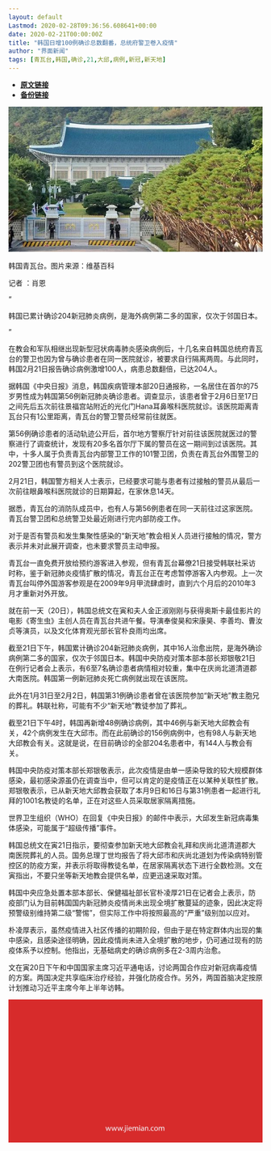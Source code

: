 ```yaml
---
layout: default
Lastmod: 2020-02-28T09:36:56.608641+00:00
date: 2020-02-21T00:00:00Z
title: "韩国日增100例确诊总数翻番，总统府警卫卷入疫情"
author: "界面新闻"
tags: [青瓦台,韩国,确诊,21,大邱,病例,新冠,新天地]
---
```


* [**原文链接**](http://mp.weixin.qq.com/s?__biz=MjM5NTE0ODc2Nw==&amp;mid=2650463980&amp;idx=3&amp;sn=a1ac444e70373e590f157a9256806d4e&amp;chksm=bef2985c8985114aed25dff9b5b2d235e2aa9101ccca9a6b95223ab727a8d03e044d070f6ec0#rd)
* [**备份链接**](http://archive.today/4ezjw)


![](/images/post/7c7f79ecdf202ddbb256a65f054d137d.jpg)

韩国青瓦台。图片来源：维基百科

记者 ：肖恩

“

  

韩国已累计确诊204新冠肺炎病例，是海外病例第二多的国家，仅次于邻国日本。

  

”

在教会和军队相继出现新型冠状病毒肺炎感染病例后，十几名来自韩国总统府青瓦台的警卫也因为曾与确诊患者在同一医院就诊，被要求自行隔离两周。与此同时，韩国2月21日报告确诊病例激增100人，病患总数翻倍，已达204人。  

据韩国《中央日报》消息，韩国疾病管理本部20日通报称，一名居住在首尔的75岁男性成为韩国第56例新冠肺炎确诊患者。调查显示，该患者曾于2月6日至17日之间先后五次前往景福宫站附近的光化门Hana耳鼻喉科医院就诊。该医院距离青瓦台只有1公里距离，青瓦台的警卫警员经常前往就医。

第56例确诊患者的活动轨迹公开后，首尔地方警察厅针对前往该医院就医过的警察进行了调查统计，发现有20多名首尔厅下属的警员在这一期间到过该医院。其中，十多人属于负责青瓦台内部警卫工作的101警卫团，负责在青瓦台外围警卫的202警卫团也有警员到这个医院就诊。

2月21日，韩国警方相关人士表示，已经要求可能与患者有过接触的警员从最后一次前往眼鼻喉科医院就诊的日期算起，在家休息14天。

据悉，青瓦台的消防队成员中，也有人与第56例患者在同一天前往过这家医院。青瓦台警卫团和总统警卫处最近刚进行完内部防疫工作。

对于是否有警员和发生集聚性感染的“新天地”教会相关人员进行接触的情况，警方表示并未对此展开调查，也未要求警员主动申报。

青瓦台一直免费开放给预约游客进入参观，但有青瓦台幕僚21日接受韩联社采访时称，鉴于新冠肺炎疫情扩散的情况，青瓦台正在考虑暂停游客入内参观。上一次青瓦台叫停外国游客参观是在2009年9月甲流肆虐时，直到六个月后的2010年3月才重新对外开放。

就在前一天（20日），韩国总统文在寅和夫人金正淑刚刚与获得奥斯卡最佳影片的电影《寄生虫》主创人员在青瓦台共进午餐。导演奉俊昊和宋康昊、李善均、曹汝贞等演员，以及文化体育观光部长官朴良雨均出席。

截至21日下午，韩国累计确诊204新冠肺炎病例，其中16人治愈出院，是海外确诊病例第二多的国家，仅次于邻国日本。韩国中央防疫对策本部本部长郑银敬21日在例行记者会上表示，有6至7名确诊患者病情相对较重，集中在庆尚北道清道郡大南医院。韩国第一例新冠肺炎死亡病例就出现在该医院。

此外在1月31日至2月2日，韩国第31例确诊患者曾在该医院参加“新天地”教主胞兄的葬礼。韩联社称，可能有不少“新天地”教徒参加了葬礼。

截至21日下午4时，韩国再新增48例确诊病例，其中46例与新天地大邱教会有关，42个病例发生在大邱市。而在此前确诊的156例病例中，也有98人与新天地大邱教会有关。这就是说，在目前确诊的全部204名患者中，有144人与教会有关。

韩国中央防疫对策本部长郑银敬表示，此次疫情是由单一感染导致的较大规模群体感染，最初感染源虽仍在调查当中，但可以肯定的是疫情正在以某种关联性扩散。郑银敬表示，已从新天地大邱教会获取了本月9日和16日与第31例患者一起进行礼拜的1001名教徒的名单，正在对这些人员采取居家隔离措施。

世界卫生组织（WHO）在回复《中央日报》的邮件中表示，大邱发生新冠病毒集体感染，可能属于“超级传播”事件。

韩国总统文在寅21日指示，要彻查参加新天地大邱教会礼拜和庆尚北道清道郡大南医院葬礼的人员。国务总理丁世均报告了将大邱市和庆尚北道划为传染病特别管控区的防疫方案，并表示将取得教徒名单，在居家隔离状态下进行全数检测。文在寅指出，不要只坐等新天地教会提供名单，应更迅速采取对策。

韩国中央应急处置本部本部长、保健福祉部长官朴凌厚21日在记者会上表示，防疫部门认为目前韩国国内新冠肺炎疫情尚未出现全境扩散蔓延的迹象，因此决定将预警级别维持第二级“警惕”，但实际工作中将按照最高的“严重”级别加以应对。

朴凌厚表示，虽然疫情进入社区传播的初期阶段，但由于是在特定群体内出现的集中感染，且感染途径明确，因此疫情尚未进入全境扩散的地步，仍可通过现有的防疫体系予以控制。他指出，无基础病史的确诊病例多在2-3周内治愈。

文在寅20日下午和中国国家主席习近平通电话，讨论两国合作应对新冠病毒疫情的方案。两国决定共享临床治疗经验，并强化防疫合作。另外，两国首脑决定按原计划推动习近平主席今年上半年访韩。

![](/images/post/3ef9527fd7edfb43b0c70486c7a956af.jpg)

